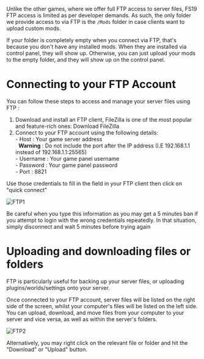 Unlike the other games, where we offer full FTP access to server files, FS19 FTP access is limited as per developer demands. As such, the only folder we provide access to via FTP is the `/Mods` folder in case clients want to upload custom mods.

If your folder is completely empty when you connect via FTP, that's because you don't have any installed mods. When they are installed via control panel, they will show up. Otherwise, you can just upload your mods to the empty folder, and they will show up on the control panel.  

  
Connecting to your FTP Account
=================================

You can follow these steps to access and manage your server files using FTP :

1.  Download and install an FTP client, FileZilla is one of the most popular and feature-rich ones: Download FileZilla
2.  Connect to your FTP account using the following details:  
    \- Host : Your game server address  
      **Warning** : Do not include the port after the IP address (I.E 192.168.1.1 instead of 192.168.1.1:25565)  
    \- Username : Your game panel username  
    \- Password : Your game panel password  
    \- Port : 8821 

Use those credentials to fill in the field in your FTP client then click on "quick connect"

![FTP1](../images/FTP1.png)

Be careful when you type this information as you may get a 5 minutes ban if you attempt to login with the wrong credentials repeatedly. In that situation, simply disconnect and wait 5 minutes before trying again

Uploading and downloading files or folders
==========================================

  

FTP is particularly useful for backing up your server files, or uploading plugins/worlds/settings onto your server.  
  
Once connected to your FTP account, server files will be listed on the right side of the screen, whilst your computer's files will be listed on the left side.  
You can upload, download, and move files from your computer to your server and vice versa, as well as within the server's folders.  
  
![FTP2](../images/FTP2.png)  
  
Alternatively, you may right click on the relevant file or folder and hit the "Download" or "Upload" button.